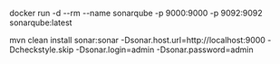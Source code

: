 docker run -d --rm --name sonarqube -p 9000:9000 -p 9092:9092 sonarqube:latest

mvn clean install sonar:sonar -Dsonar.host.url=http://localhost:9000 -Dcheckstyle.skip -Dsonar.login=admin -Dsonar.password=admin

